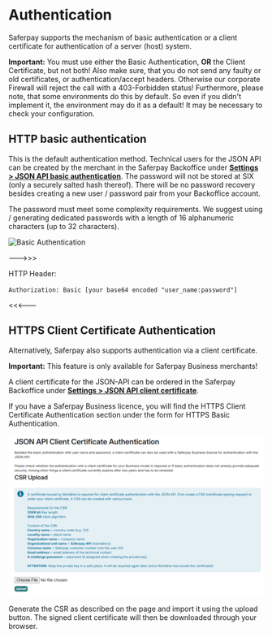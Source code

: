 ﻿# <a name="authentication"></a>Authentication

Saferpay supports the mechanism of basic authentication or a client certificate for authentication of a
server (host) system.

<div class="danger">
  <p>
    <strong>Important:</strong> You must use either the Basic Authentication, <strong>OR</strong> the Client Certificate, but not both! Also make sure, that you do not send any faulty or old certificates, or authentication/accept headers. Otherwise our corporate Firewall will reject the call with a 403-Forbidden status! Furthermore, please note, that some environments do this by default. So even if you didn't implement it, the environment may do it as a default! It may be necessary to check your configuration.
  </p>
</div>

## <a name="authentication_basic"></a>HTTP basic authentication

This is the default authentication method. Technical users for the JSON API can be
created by the merchant in the Saferpay Backoffice under [**Settings > JSON API basic authentication**](https://test.saferpay.com/BO/Settings/JsonApiLogin). The password will not be stored
at SIX (only a securely salted hash thereof). There will be no password recovery
besides creating a new user / password pair from your Backoffice account.

The password must meet some complexity requirements. We suggest using / generating
dedicated passwords with a length of 16 alphanumeric characters (up to 32 characters).

<img src="https://raw.githubusercontent.com/saferpay/jsonapi/master/Images/API_Basic_Auth.PNG" alt="Basic Authentication">

--->>>

HTTP Header:

`Authorization: Basic [your base64 encoded "user_name:password"]`

<<<---

## <a name="authentication_cert"></a> HTTPS Client Certificate Authentication

Alternatively, Saferpay also supports authentication via a client certificate.

<div class="info">
  <p>
    <strong>Important:</strong> This feature is only available for Saferpay Business merchants!
  </p>
</div>

A client certificate for the JSON-API can be ordered in the Saferpay Backoffice under [**Settings > JSON API client certificate**](https://test.saferpay.com/BO/Settings/JsonApiClientCertificate).

If you have a Saferpay Business licence, you will find the HTTPS Client Certificate Authentication section under the form for HTTPS Basic Authentication.

<img src="https://raw.githubusercontent.com/saferpay/jsonapi/master/Images/BO_Client_certificate_1.png" alt="Basic Aiuthentication">

Generate the CSR as described on the page and import it using the upload button.
The signed client certificate will then be downloaded through your browser.